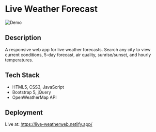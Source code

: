 # Live Weather Forecast

![Demo](demo.png)

## Description
A responsive web app for live weather forecasts. Search any city to view current conditions, 5-day forecast, air quality, sunrise/sunset, and hourly temperatures.

## Tech Stack
- HTML5, CSS3, JavaScript
- Bootstrap 5, jQuery
- OpenWeatherMap API

## Deployment
Live at: https://live-weatherweb.netlify.app/
